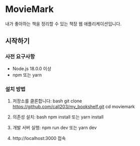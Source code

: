 # MovieMark

내가 좋아하는 책을 정리할 수 있는 책장 웹 애플리케이션입니다.

## 시작하기

### 사전 요구사항

- Node.js 18.0.0 이상
- npm 또는 yarn

### 설치 방법

1. 저장소를 클론합니다:
   bash
   git clone https://github.com/call203/my_bookshelf.git
   cd moviemark

2. 의존성 설치:
   bash
   npm install
   또는
   yarn install

3. 개발 서버 실행:
   npm run dev
   또는
   yarn dev

4. http://localhost:3000 접속
